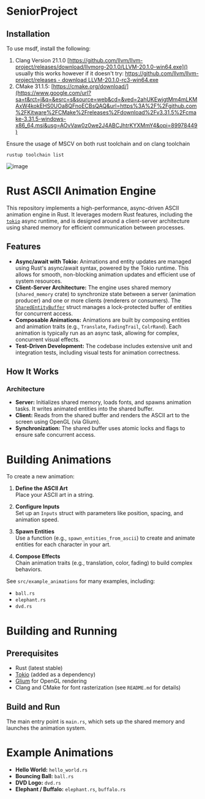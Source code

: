 # SeniorProject

## Installation

To use msdf, install the following:

1. Clang Version 21.1.0 [https://github.com/llvm/llvm-project/releases/download/llvmorg-20.1.0/LLVM-20.1.0-win64.exe]() usually this works however if it doesn't try: [https://github.com/llvm/llvm-project/releases - download LLVM-20.1.0-rc3-win64.exe](https://github.com/llvm/llvm-project/releases/download/llvmorg-20.1.0-rc3/LLVM-20.1.0-rc3-win64.exe)
2. CMake 31.1.5: [https://cmake.org/download/](https://www.google.com/url?sa=t&rct=j&q=&esrc=s&source=web&cd=&ved=2ahUKEwjgtMm4mLKMAxW4kokEHS0UOa8QFnoECBsQAQ&url=https%3A%2F%2Fgithub.com%2FKitware%2FCMake%2Freleases%2Fdownload%2Fv3.31.5%2Fcmake-3.31.5-windows-x86_64.msi&usg=AOvVaw0z0we2J4ABCJhtrKYXMmY4&opi=89978449)

Ensure the usage of MSCV on both rust toolchain and on clang toolchain

    rustup toolchain list

 ![image](https://github.com/user-attachments/assets/b27ad0c4-9c2f-4c59-9cab-d2749b50fc65)

# Rust ASCII Animation Engine

This repository implements a high-performance, async-driven ASCII animation engine in Rust. It leverages modern Rust features, including the [`tokio`](https://tokio.rs/) async runtime, and is designed around a client-server architecture using shared memory for efficient communication between processes.

## Features

- **Async/await with Tokio:** Animations and entity updates are managed using Rust's async/await syntax, powered by the Tokio runtime. This allows for smooth, non-blocking animation updates and efficient use of system resources.
- **Client-Server Architecture:** The engine uses shared memory (`shared_memory` crate) to synchronize state between a server (animation producer) and one or more clients (renderers or consumers). The [`SharedEntityBuffer`](src/entity/shared_entity_buffer.rs) struct manages a lock-protected buffer of entities for concurrent access.
- **Composable Animations:** Animations are built by composing entities and animation traits (e.g., `Translate`, `FadingTrail`, `ColrRand`). Each animation is typically run as an async task, allowing for complex, concurrent visual effects.
- **Test-Driven Development:** The codebase includes extensive unit and integration tests, including visual tests for animation correctness.

## How It Works

### Architecture

- **Server:** Initializes shared memory, loads fonts, and spawns animation tasks. It writes animated entities into the shared buffer.
- **Client:** Reads from the shared buffer and renders the ASCII art to the screen using OpenGL (via Glium).
- **Synchronization:** The shared buffer uses atomic locks and flags to ensure safe concurrent access.
  
# Building Animations

To create a new animation:

1. **Define the ASCII Art**  
   Place your ASCII art in a string.

2. **Configure Inputs**  
   Set up an `Inputs` struct with parameters like position, spacing, and animation speed.

3. **Spawn Entities**  
   Use a function (e.g., `spawn_entities_from_ascii`) to create and animate entities for each character in your art.

4. **Compose Effects**  
   Chain animation traits (e.g., translation, color, fading) to build complex behaviors.

See `src/example_animations` for many examples, including:

- `ball.rs`
- `elephant.rs`
- `dvd.rs`

# Building and Running

## Prerequisites

- Rust (latest stable)
- [Tokio](https://tokio.rs/) (added as a dependency)
- [Glium](https://github.com/glium/glium) for OpenGL rendering
- Clang and CMake for font rasterization (see `README.md` for details)

## Build and Run

The main entry point is `main.rs`, which sets up the shared memory and launches the animation system.

# Example Animations

- **Hello World:** `hello_world.rs`
- **Bouncing Ball:** `ball.rs`
- **DVD Logo:** `dvd.rs`
- **Elephant / Buffalo:** `elephant.rs`, `buffalo.rs`

